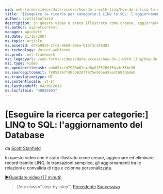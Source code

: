 ```yaml
---
uid: web-forms/videos/data-access/how-do-i-with-linq/how-do-i-linq-to-sql-updating-the-database
title: "[Eseguire la ricerca per categorie:] LINQ to SQL: l'aggiornamento del Database | Documenti Microsoft"
author: scottstanfield
description: In questo video è stato illustrato come creare, aggiornare ed eliminare i record tramite LINQ, le transazioni semplice, gli aggiornamenti tra le relazioni e di colonna personalizzata e...
ms.author: aspnetcontent
manager: wpickett
ms.date: 11/15/2007
ms.topic: article
ms.assetid: d37b9859-1fc1-4669-89ea-b16f3c349d82
ms.technology: dotnet-webforms
ms.prod: .net-framework
msc.legacyurl: /web-forms/videos/data-access/how-do-i-with-linq/how-do-i-linq-to-sql-updating-the-database
msc.type: video
ms.openlocfilehash: ebb884cfd7980462c4d0a8135769f5ba3c35bc96
ms.sourcegitcommit: f8852267f463b62d7f975e56bea9aa3f68fbbdeb
ms.translationtype: MT
ms.contentlocale: it-IT
ms.lasthandoff: 04/06/2018
ms.locfileid: "30885003"
---
```

<a name="how-do-i-linq-to-sql-updating-the-database"></a>[Eseguire la ricerca per categorie:] LINQ to SQL: l'aggiornamento del Database
====================
da [Scott Stanfield](https://github.com/scottstanfield)

In questo video che è stato illustrato come creare, aggiornare ed eliminare record tramite LINQ, le transazioni semplice, gli aggiornamenti tra le relazioni e convalida di riga e colonna personalizzata.

[&#9654;Guardare video (17 minuti)](https://channel9.msdn.com/Blogs/ASP-NET-Site-Videos/how-do-i-linq-to-sql-updating-the-database)

> [!div class="step-by-step"]
> [Precedente](how-do-i-linq-to-sql-querying-the-database.md)
> [Successivo](how-do-i-linq-to-sql-linqdatasource.md)
